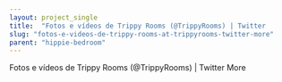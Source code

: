 ```yaml
---
layout: project_single
title:  "Fotos e vídeos de Trippy Rooms (@TrippyRooms) | Twitter                                                                                                                                                                                 More"
slug: "fotos-e-videos-de-trippy-rooms-at-trippyrooms-twitter-more"
parent: "hippie-bedroom"
---
```

Fotos e vídeos de Trippy Rooms (@TrippyRooms) | Twitter                                                                                                                                                                                 More